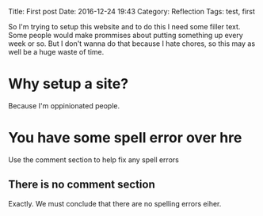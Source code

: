 Title: First post
Date: 2016-12-24 19:43
Category: Reflection
Tags: test, first 

So I'm trying to setup this website and to do this I need some filler text.
Some people would make prommises about putting something up every week or so.
But I don't wanna do that because I hate chores, so this may as well be a huge
waste of time.

# Why setup a site?
Because I'm oppinionated people.

# You have some spell error over hre
Use the comment section to help fix any spell errors

## There is no comment section
Exactly. We must conclude that there are no spelling errors eiher.

